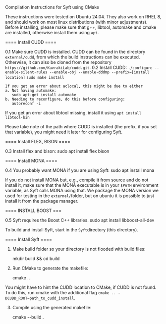 Compilation Instructions for Syft using CMake

These instructions were tested on Ubuntu 24.04.
They also work on RHEL 8, and should work on most linux distributions (with minor adjustments).
Before installing, please make sure that g++, libtool, automake and cmake are installed, otherwise install them using ``apt``.

==== Install CUDD ====

0.1 Make sure CUDD is installed. 
   CUDD can be found in the directory ``external/cudd``, from which the build instructions can be executed.
   Otherwise, it can also be cloned from the repository ``https://github.com/KavrakiLab/cudd.git``.
0.2 Install CUDD:
    ``./configure --enable-silent-rules --enable-obj --enable-dddmp --prefix=[install location]``
    ``sudo make install``

    If you get an error about aclocal, this might be due to either
    a. Not having automake:
       sudo apt-get install automake
    b. Needing to reconfigure, do this before configuring:
       autoreconf -i

   If you get an error about libtool missing, install it using ``apt install libtool-bin``

Please take note of the path where CUDD is installed (the prefix, if you set that variable), you might need it later for configuring Syft.

==== Install FLEX, BISON ====

0.3 Install flex and bison:
    sudo apt install flex bison

==== Install MONA ====

0.4 You probably want MONA if you are using Syft:
    sudo apt install mona

If you do not install MONA but, e.g., compile it from source and do not install it, make sure that the MONA executable is in your ``$PATH`` environment variable, as Syft calls MONA using that. We package the MONA version we used for testing in the ``external/``folder, but on ubuntu it is possible to just install it from the package manager.

==== INSTALL BOOST === 

0.5 Syft requires the Boost C++ libraries. 
   sudo apt install libboost-all-dev

To build and install Syft, start in the ``Syft``directory (this directory).

==== Install Syft ====

1. Make build folder so your directory is not flooded with build files:

   mkdir build && cd build

2. Run CMake to generate the makefile:

   cmake .. 

You might have to hint the CUDD location to CMake, if CUDD is not found. 
To do this, run cmake with the additional flag ``cmake .. -DCUDD_ROOT=path_to_cudd_install``.

3. Compile using the generated makefile:

   cmake --build .

